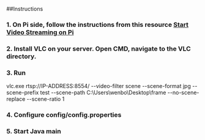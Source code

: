 ##Instructions
### 1. On Pi side, follow the instructions from this resource [Start Video Streaming on Pi](https://raspberrypi.stackexchange.com/questions/23182/how-to-stream-video-from-raspberry-pi-camera-and-watch-it-live/23205#23205)
### 2. Install VLC on your server. Open CMD, navigate to the VLC directory.
### 3. Run 
vlc.exe rtsp://IP-ADDRESS:8554/ --video-filter scene --scene-format jpg --scene-prefix test --scene-path C:\Users\wenbo\Desktop\frame --no-scene-replace --scene-ratio 1
### 4. Configure config/config.properties
### 5. Start Java main


